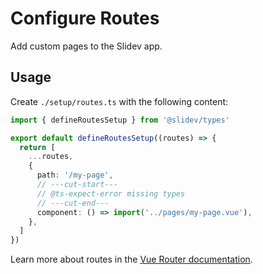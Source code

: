 # Configure Routes

<Environment type="client" />

Add custom pages to the Slidev app.

## Usage

Create `./setup/routes.ts` with the following content:

```ts twoslash
import { defineRoutesSetup } from '@slidev/types'

export default defineRoutesSetup((routes) => {
  return [
    ...routes,
    {
      path: '/my-page',
      // ---cut-start---
      // @ts-expect-error missing types
      // ---cut-end---
      component: () => import('../pages/my-page.vue'),
    },
  ]
})
```

Learn more about routes in the [Vue Router documentation](https://router.vuejs.org/).
